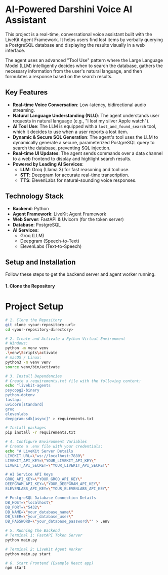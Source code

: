 # AI-Powered Darshini Voice AI Assistant

This project is a real-time, conversational voice assistant built with the LiveKit Agent Framework. It helps users find lost items by verbally querying a PostgreSQL database and displaying the results visually in a web interface.

The agent uses an advanced "Tool Use" pattern where the Large Language Model (LLM) intelligently decides when to search the database, gathers the necessary information from the user's natural language, and then formulates a response based on the search results.

## Key Features

-   **Real-time Voice Conversation**: Low-latency, bidirectional audio streaming.
-   **Natural Language Understanding (NLU)**: The agent understands user requests in natural language (e.g., "I lost my silver Apple watch").
-   **AI Tool Use**: The LLM is equipped with a `lost_and_found_search` tool, which it decides to use when a user reports a lost item.
-   **Dynamic & Secure SQL Generation**: The agent's tool uses the LLM to dynamically generate a secure, parameterized PostgreSQL query to search the database, preventing SQL injection.
-   **Real-time UI Updates**: The agent sends commands over a data channel to a web frontend to display and highlight search results.
-   **Powered by Leading AI Services**:
    -   **LLM**: Groq (Llama 3) for fast reasoning and tool use.
    -   **STT**: Deepgram for accurate real-time transcription.
    -   **TTS**: ElevenLabs for natural-sounding voice responses.

## Technology Stack

-   **Backend**: Python
-   **Agent Framework**: LiveKit Agent Framework
-   **Web Server**: FastAPI & Uvicorn (for the token server)
-   **Database**: PostgreSQL
-   **AI Services**:
    -   Groq (LLM)
    -   Deepgram (Speech-to-Text)
    -   ElevenLabs (Text-to-Speech)

## Setup and Installation

Follow these steps to get the backend server and agent worker running.

#### 1. Clone the Repository
# Project Setup

```bash
# 1. Clone the Repository
git clone <your-repository-url>
cd <your-repository-directory>

# 2. Create and Activate a Python Virtual Environment
# Windows:
python -m venv venv
.\venv\Scripts\activate
# macOS / Linux:
python3 -m venv venv
source venv/bin/activate

# 3. Install Dependencies
# Create a requirements.txt file with the following content:
echo "livekit-agents
psycopg2-binary
python-dotenv
fastapi
uvicorn[standard]
groq
elevenlabs
deepgram-sdk[async]" > requirements.txt

# Install packages
pip install -r requirements.txt

# 4. Configure Environment Variables
# Create a .env file with your credentials:
echo "# LiveKit Server Details
LIVEKIT_URL=\"ws://localhost:7880\"
LIVEKIT_API_KEY=\"YOUR_LIVEKIT_API_KEY\"
LIVEKIT_API_SECRET=\"YOUR_LIVEKIT_API_SECRET\"

# AI Service API Keys
GROQ_API_KEY=\"YOUR_GROQ_API_KEY\"
DEEPGRAM_API_KEY=\"YOUR_DEEPGRAM_API_KEY\"
ELEVENLABS_API_KEY=\"YOUR_ELEVENLABS_API_KEY\"

# PostgreSQL Database Connection Details
DB_HOST=\"localhost\"
DB_PORT=\"5432\"
DB_NAME=\"your_database_name\"
DB_USER=\"your_database_user\"
DB_PASSWORD=\"your_database_password\"" > .env

# 5. Running the Backend
# Terminal 1: FastAPI Token Server
python main.py

# Terminal 2: LiveKit Agent Worker
python main.py start

# 6. Start Frontend (Example React app)
npm start

